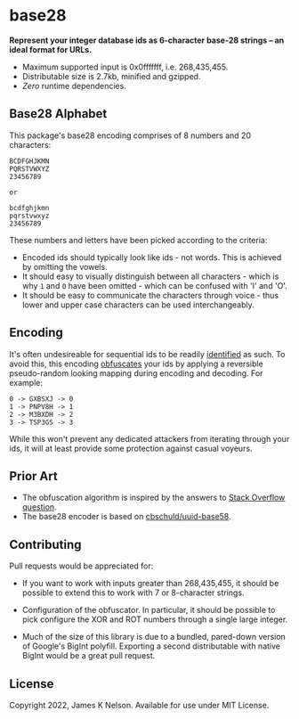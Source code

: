 # base28

**Represent your integer database ids as 6-character base-28 strings – an ideal format for URLs.**

- Maximum supported input is 0x0fffffff, i.e. 268,435,455.
- Distributable size is 2.7kb, minified and gzipped.
- *Zero* runtime dependencies.


## Base28 Alphabet

This package's base28 encoding comprises of 8 numbers and 20 characters:

```
BCDFGHJKMN
PQRSTVWXYZ
23456789

or

bcdfghjkmn
pqrstvwxyz
23456789
```

These numbers and letters have been picked according to the criteria:

- Encoded ids should typically look like ids - not words. This is achieved by omitting the vowels.
- It should easy to visually distinguish between all characters - which is why `1` and `0` have been omitted - which can be confused with 'I' and 'O'.
- It should be easy to communicate the characters through voice - thus lower and upper case characters can be used interchangeably.


## Encoding

It's often undesireable for sequential ids to be readily [identified](https://en.wikipedia.org/wiki/German_tank_problem) as such. To avoid this, this encoding [obfuscates](https://stackoverflow.com/questions/8554286/obfuscating-an-id) your ids by applying a reversible pseudo-random looking mapping during encoding and decoding. For example:

```
0 -> GXBSXJ -> 0
1 -> PNPV8H -> 1
2 -> M3BXDH -> 2
3 -> TSP3GS -> 3
```

While this won't prevent any dedicated attackers from iterating through your ids, it will at least provide some protection against casual voyeurs.


## Prior Art

- The obfuscation algorithm is inspired by the answers to [Stack Overflow question](https://stackoverflow.com/questions/8554286/obfuscating-an-id).
- The base28 encoder is based on [cbschuld/uuid-base58](https://github.com/cbschuld/uuid-base58).


## Contributing

Pull requests would be appreciated for:

- If you want to work with inputs greater than 268,435,455, it should be possible to extend this to work with 7 or 8-character strings.

- Configuration of the obfuscator. In particular, it should be possible to pick configure the XOR and ROT numbers through a single large integer.

- Much of the size of this library is due to a bundled, pared-down version of Google's BigInt polyfill. Exporting a second distributable with native BigInt would be a great pull request.


## License

Copyright 2022, James K Nelson. Available for use under MIT License.
